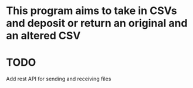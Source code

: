 # This program aims to take in CSVs and deposit or return an original and an altered CSV

# TODO

Add rest API for sending and receiving files